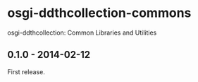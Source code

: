 osgi-ddthcollection-commons
===========================

osgi-ddthcollection: Common Libraries and Utilities


0.1.0 - 2014-02-12
------------------
First release.
